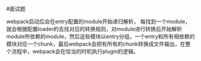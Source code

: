 #面试题 

webpack启动后会在entry配置的module开始递归解析， 每找到一个module，就会根据配置loader的去找对应的转换规则，对module进行转换后开始解析module所依赖的module，然后这些模块以entry分组，一个entry和所有相依赖的模块对应一个chunk，最后webpack会把有所有的chunk转换成文件输出，在整个流程中，webpack会在恰当的时机执行plugin的逻辑。
